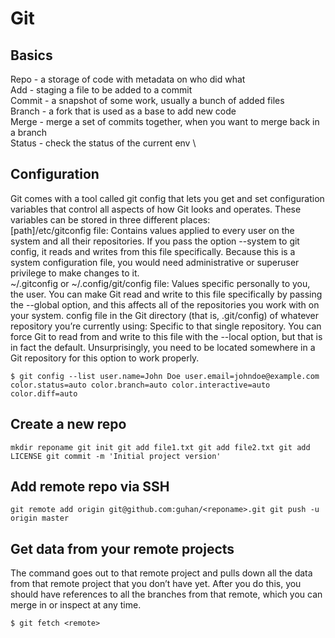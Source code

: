 # Git

## Basics
Repo - a storage of code with metadata on who did what \
Add - staging a file to be added to a commit \
Commit - a snapshot of some work, usually a bunch of added files \
Branch - a fork that is used as a base to add new code \
Merge - merge a set of commits together, when you want to merge back in a branch \
Status - check the status of the current env \

## Configuration
Git comes with a tool called git config that lets you get and set configuration variables that control all aspects of how Git looks and operates. These variables can be stored in three different places: \
[path]/etc/gitconfig file: Contains values applied to every user on the system and all their repositories. If you pass the option --system to git config, it reads and writes from this file specifically. Because this is a system configuration file, you would need administrative or superuser privilege to make changes to it. \
~/.gitconfig or ~/.config/git/config file: Values specific personally to you, the user. You can make Git read and write to this file specifically by passing the --global option, and this affects all of the repositories you work with on your system.
config file in the Git directory (that is, .git/config) of whatever repository you’re currently using: Specific to that single repository. You can force Git to read from and write to this file with the --local option, but that is in fact the default. Unsurprisingly, you need to be located somewhere in a Git repository for this option to work properly.

`$ git config --list
user.name=John Doe
user.email=johndoe@example.com
color.status=auto
color.branch=auto
color.interactive=auto
color.diff=auto`

## Create a new repo
`mkdir reponame
git init
git add file1.txt
git add file2.txt
git add LICENSE
git commit -m 'Initial project version'`

## Add remote repo via SSH
`git remote add origin git@github.com:guhan/<reponame>.git
git push -u origin master`


## Get data from your remote projects
The command goes out to that remote project and pulls down all the data from that remote project that you don’t have yet. After you do this, you should have references to all the branches from that remote, which you can merge in or inspect at any time.

`$ git fetch <remote>`
